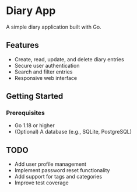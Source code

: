 # Diary App

A simple diary application built with Go.

## Features

- Create, read, update, and delete diary entries
- Secure user authentication
- Search and filter entries
- Responsive web interface

## Getting Started

### Prerequisites

- Go 1.18 or higher
- (Optional) A database (e.g., SQLite, PostgreSQL)

## TODO

- Add user profile management
- Implement password reset functionality
- Add support for tags and categories
- Improve test coverage